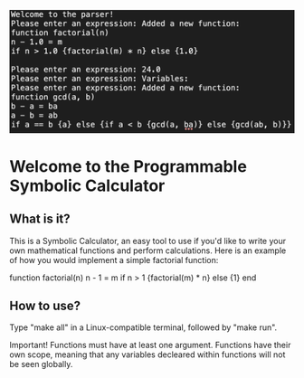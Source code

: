 ![calculator-java](https://github.com/alko5923/Programmable-Calculator/blob/main/calculator-java.png)

# Welcome to the Programmable Symbolic Calculator

## What is it?
This is a Symbolic Calculator, an easy tool to use if you'd like to write your own 
mathematical functions and perform calculations. Here is an example of how you would 
implement a simple factorial function: 

function factorial(n)
  n - 1 = m
  if n > 1 {factorial(m) * n} else {1}
end

## How to use? 
Type "make all" in a Linux-compatible terminal, followed by "make run". 

Important!
Functions must have at least one argument. Functions have their own scope, meaning
that any variables decleared within functions will not be seen globally.
